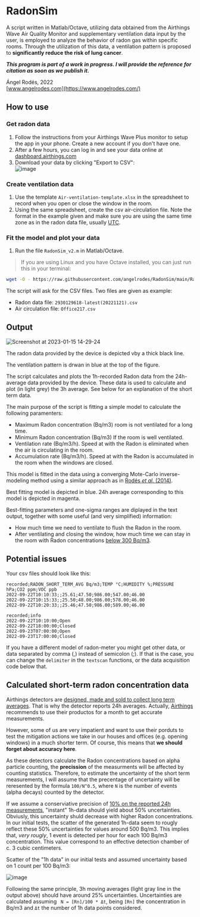 # RadonSim

A script written in Matlab/Octave, utilizing data obtained from the Airthings Wave Air Quality Monitor and supplementary ventilation data input by the user, is employed to analyze the behavior of radon gas within specific rooms. Through the utilization of this data, a ventilation pattern is proposed to **significantly reduce the risk of lung cancer**.

***This program is part of a work in progress. I will provide the reference for citation as soon as we publish it.***

Ángel Rodés, 2022 \
[www.angelrodes.com](https://www.angelrodes.com/)

## How to use

### Get radon data

1. Follow the instructions from your Airthings Wave Plus monitor to setup the app in your phone. Create a new account if you don't have one.
2. After a few hours, you can log in and see your data online at [dashboard.airthings.com](https://dashboard.airthings.com/)
3. Download your data by clicking "Export to CSV": \
![image](https://user-images.githubusercontent.com/53089531/191995763-0887d323-0b59-41bb-aa67-84ccd3095d4e.png)

### Create ventilation data

1. Use the template ```Air-ventilation-template.xlsx``` in the spreadsheet to record when you open or close the window in the room.
2. Using the same spreadsheet, create the csv air-circulation file. Note the format in the example given and make sure you are using the same time zone as in the radon data file, usually [UTC](https://en.wikipedia.org/wiki/Coordinated_Universal_Time).

### Fit the model and plot your data

1. Run the file ```RadonSim_v2.m``` in Matlab/Octave. 

> If you are using Linux and you have Octave installed, you can just run this in your terminal:

```bash
wget -O - https://raw.githubusercontent.com/angelrodes/RadonSim/main/RadonSim_v2.m | octave
```
The script will ask for the CSV files. Two files are given as example:

* Radon data file: ```2930129618-latest(20221121).csv```
* Air circulation file: ```Office217.csv```

## Output

![Screenshot at 2023-01-15 14-29-24](https://user-images.githubusercontent.com/53089531/212543552-89833092-6141-4697-a2be-4b1f34995234.png)

The radon data provided by the device is depicted vby a thick black line.

The ventilation pattern is drwan in blue at the top of the figure.

The script calculates and plots the 1h-recorded Radon data from the 24h-average data provided by the device. These data is used to calculate and plot (in light grey) the 3h average. See below for an explanation of the short term data.

The main purpose of the script is fitting a simple model to calculate the following paramenters:

* Maximum Radon concentration (Bq/m3) room is not ventilated for a long time.
* Minimum Radon concentration (Bq/m3) If the room is well ventilated.
* Ventilation rate (Bq/m3/h). Speed at with the Radon is eliminated when the air is circulating in the room.
* Accumulation rate (Bq/m3/h). Speed at with the Radon is accumulated in the room when the windows are closed.

This model is fitted in the data using a converging Mote-Carlo inverse-modeling method using a similar approach as in [Rodés *et al.* (2014)](https://doi.org/10.1016/j.quageo.2013.10.002).

Best fitting model is depicted in blue. 24h average corresponding to this model is depicted in magenta.

Best-fitting parameters and one-sigma ranges are diplayed in the text output, together with some useful (and very simplified) information: 

* How much time we need to ventilate to flush the Radon in the room.
* After ventilating and closing the window, how much time we can stay in the room with Radon concentrations [below 300 Bq/m3](https://www.who.int/data/gho/indicator-metadata-registry/imr-details/5618).

## Potential issues

Your csv files should look like this:

<!---
![image](https://user-images.githubusercontent.com/53089531/191991075-5900ab53-ddfc-4321-a3cf-71188a065a8a.png)
--->

```
recorded;RADON_SHORT_TERM_AVG Bq/m3;TEMP °C;HUMIDITY %;PRESSURE hPa;CO2 ppm;VOC ppb
2022-09-22T10:10:33;;25.61;47.50;986.00;547.00;46.00
2022-09-22T10:15:33;;25.50;48.00;986.00;578.00;46.00
2022-09-22T10:20:33;;25.46;47.50;986.00;589.00;46.00
```

```
recorded;info
2022-09-22T10:10:00;Open
2022-09-22T18:00:00;Closed
2022-09-23T07:00:00;Open
2022-09-23T17:00:00;Closed
```

If you have a different model of radon-meter you might get other data, or data separated by comma (,) instead of semicolon (;). If that is the case, you can change the ```delimiter``` in the ```textscan``` functions, or the data acquisition code below that.

## Calculated short-term radon concentration data

Airthings detectors are [designed, made and sold to collect long term averages](https://help.airthings.com/en/articles/3119759-radon-how-is-radon-measured-how-does-an-airthings-device-measure-radon). That is why the detector reports 24h averages. Actually, [Airthings](https://www.airthings.com/) recommends to use their productos for a month to get accurate measurements.

However, some of us are very impatient and want to use their porduts to test the mitigation actions we take in our houses and offices (e.g. opening windows) in a much shorter term. Of course, this means that **we should forget about accuracy here**.

As these detectors calculate the Radon concentrations based on alpha particle counting, the **precission** of the measurments will be affected by counting statistics. Therefore, to estimate the uncertainty of the short term measurements, I will assume that the precentage of uncertainty will be reresented by the formula ```100/N^0.5```, where ```N``` is the number of events (alpha decays) counted by the detector.

If we assume a conserviative precision of [10% on the reported 24h measurements](https://help.airthings.com/en/articles/3727185-i-have-2-monitors-beside-each-other-and-they-show-different-radon-values-how-is-that-possible), "instant" 1h-data should yield about 50% uncertainties. Obviusly, this uncertainty shuld decrease with higher Radon concentrations. In our initial tests, the scatter of the generated 1h-data seem to rougly reflect these 50% uncertainties for values around 500 Bq/m3. This implies that, *very rougly*, 1 event is detected per hour for each 100 Bq/m3 concentration. This value correspond to an effective detection chamber of c. 3 cubic centimeters.

Scatter of the "1h data" in our initial tests and assumed uncertainty based on 1 count per 100 Bq/m3:

![image](https://user-images.githubusercontent.com/53089531/192155481-4bb32e3d-6e3a-43b5-9bd9-f633d1359bd3.png)

Following the same principle, 3h moving averages (light gray line in the output above) should have around 25% uncertainties. Uncertainties are calculated assuming  ``` N = [Rn]/100 * Δt```, being ```[Rn]``` the concentration in Bq/m3 and ```Δt``` the number of 1h data points considered.


